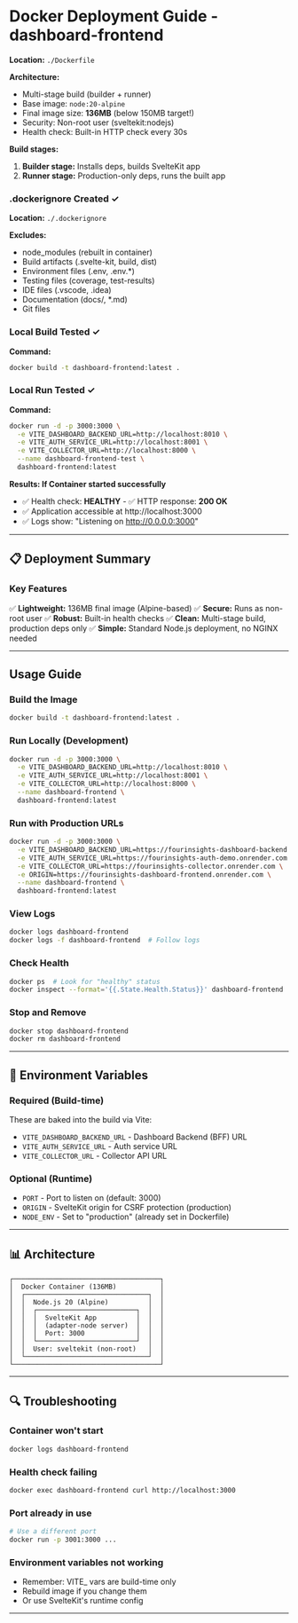 # Docker Deployment Guide - dashboard-frontend

**Location:** `./Dockerfile`

**Architecture:**
- Multi-stage build (builder + runner)
- Base image: `node:20-alpine`
- Final image size: **136MB** (below 150MB target!)
- Security: Non-root user (sveltekit:nodejs)
- Health check: Built-in HTTP check every 30s

**Build stages:**
1. **Builder stage:** Installs deps, builds SvelteKit app
2. **Runner stage:** Production-only deps, runs the built app

### .dockerignore Created ✓
**Location:** `./.dockerignore`

**Excludes:**
- node_modules (rebuilt in container)
- Build artifacts (.svelte-kit, build, dist)
- Environment files (.env, .env.*)
- Testing files (coverage, test-results)
- IDE files (.vscode, .idea)
- Documentation (docs/, *.md)
- Git files

### Local Build Tested ✓
**Command:**
```bash
docker build -t dashboard-frontend:latest .
```

### Local Run Tested ✓
**Command:**
```bash
docker run -d -p 3000:3000 \
  -e VITE_DASHBOARD_BACKEND_URL=http://localhost:8010 \
  -e VITE_AUTH_SERVICE_URL=http://localhost:8001 \
  -e VITE_COLLECTOR_URL=http://localhost:8000 \
  --name dashboard-frontend-test \
  dashboard-frontend:latest
```

**Results: If Container started successfully**
- ✅ Health check: **HEALTHY** - ✅ HTTP response: **200 OK**
- ✅ Application accessible at http://localhost:3000
- ✅ Logs show: "Listening on http://0.0.0.0:3000"

---

## 📋 Deployment Summary
### Key Features

✅ **Lightweight:** 136MB final image (Alpine-based)
✅ **Secure:** Runs as non-root user
✅ **Robust:** Built-in health checks
✅ **Clean:** Multi-stage build, production deps only
✅ **Simple:** Standard Node.js deployment, no NGINX needed

---

## Usage Guide

### Build the Image
```bash
docker build -t dashboard-frontend:latest .
```

### Run Locally (Development)
```bash
docker run -d -p 3000:3000 \
  -e VITE_DASHBOARD_BACKEND_URL=http://localhost:8010 \
  -e VITE_AUTH_SERVICE_URL=http://localhost:8001 \
  -e VITE_COLLECTOR_URL=http://localhost:8000 \
  --name dashboard-frontend \
  dashboard-frontend:latest
```

### Run with Production URLs
```bash
docker run -d -p 3000:3000 \
  -e VITE_DASHBOARD_BACKEND_URL=https://fourinsights-dashboard-backend.onrender.com \
  -e VITE_AUTH_SERVICE_URL=https://fourinsights-auth-demo.onrender.com \
  -e VITE_COLLECTOR_URL=https://fourinsights-collector.onrender.com \
  -e ORIGIN=https://fourinsights-dashboard-frontend.onrender.com \
  --name dashboard-frontend \
  dashboard-frontend:latest
```

### View Logs
```bash
docker logs dashboard-frontend
docker logs -f dashboard-frontend  # Follow logs
```

### Check Health
```bash
docker ps  # Look for "healthy" status
docker inspect --format='{{.State.Health.Status}}' dashboard-frontend
```

### Stop and Remove
```bash
docker stop dashboard-frontend
docker rm dashboard-frontend
```

---

## 🔧 Environment Variables

### Required (Build-time)
These are baked into the build via Vite:

- `VITE_DASHBOARD_BACKEND_URL` - Dashboard Backend (BFF) URL
- `VITE_AUTH_SERVICE_URL` - Auth service URL
- `VITE_COLLECTOR_URL` - Collector API URL

### Optional (Runtime)
- `PORT` - Port to listen on (default: 3000)
- `ORIGIN` - SvelteKit origin for CSRF protection (production)
- `NODE_ENV` - Set to "production" (already set in Dockerfile)

---

## 📊 Architecture

```
┌─────────────────────────────────────┐
│  Docker Container (136MB)           │
│  ┌───────────────────────────────┐  │
│  │  Node.js 20 (Alpine)          │  │
│  │  ┌─────────────────────────┐  │  │
│  │  │  SvelteKit App          │  │  │
│  │  │  (adapter-node server)  │  │  │
│  │  │  Port: 3000             │  │  │
│  │  └─────────────────────────┘  │  │
│  │  User: sveltekit (non-root)   │  │
│  └───────────────────────────────┘  │
└─────────────────────────────────────┘
```

---
## 🔍 Troubleshooting

### Container won't start
```bash
docker logs dashboard-frontend
```

### Health check failing
```bash
docker exec dashboard-frontend curl http://localhost:3000
```

### Port already in use
```bash
# Use a different port
docker run -p 3001:3000 ...
```

### Environment variables not working
- Remember: VITE_ vars are build-time only
- Rebuild image if you change them
- Or use SvelteKit's runtime config

---